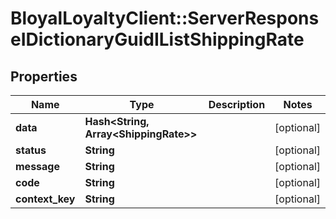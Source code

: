 # BloyalLoyaltyClient::ServerResponseIDictionaryGuidIListShippingRate

## Properties
Name | Type | Description | Notes
------------ | ------------- | ------------- | -------------
**data** | **Hash&lt;String, Array&lt;ShippingRate&gt;&gt;** |  | [optional] 
**status** | **String** |  | [optional] 
**message** | **String** |  | [optional] 
**code** | **String** |  | [optional] 
**context_key** | **String** |  | [optional] 


